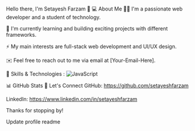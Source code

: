 Hello there, I'm Setayesh Farzam 👋
💻 About Me
🧑‍💻 I'm a passionate web developer and a student of technology.

🌱 I'm currently learning and building exciting projects with different frameworks.

⚡️ My main interests are full-stack web development and UI/UX design.

✉️ Feel free to reach out to me via email at [Your-Email-Here].

🚀 Skills & Technologies :
![JavaScript](https://img.shields.io/badge/JavaScript-F7DF1E?style=for-the-badge&logo=javascript&logoColor=black)

📊 GitHub Stats
🔗 Let's Connect
GitHub: https://github.com/setayeshfarzam

LinkedIn: https://www.linkedin.com/in/setayeshfarzam

Thanks for stopping by!

Update profile readme
